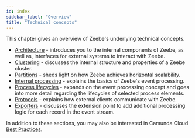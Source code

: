 ```yaml
---
id: index
sidebar_label: "Overview"
title: "Technical concepts"
---
```


This chapter gives an overview of Zeebe's underlying technical concepts.

- [Architecture](architecture.md) - introduces you to the internal components of Zeebe, as well as, interfaces for external systems to interact with Zeebe.
- [Clustering](clustering.md) - discusses the internal structure and properties of a Zeebe cluster.
- [Partitions](partitions.md) - sheds light on how Zeebe achieves horizontal scalability.
- [Internal processing](internal-processing.md) - explains the basics of Zeebe's event processing.
- [Process lifecycles](process-lifecycles.md) - expands on the event processing concept and goes into more detail regarding the lifecycles of selected process elements.
- [Protocols](protocols.md) - explains how external clients communicate with Zeebe.
- [Exporters](exporters.md) - discusses the extension point to add additional processing logic for each record in the event stream.


In addition to these sections, you may also be interested in Camunda Cloud [Best Practices](/components/best-practices.md).
